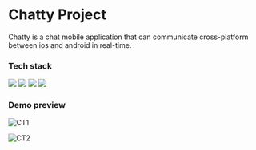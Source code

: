 # Chatty Project

Chatty is a chat mobile application that can communicate cross-platform between ios and android in real-time.

### Tech stack
<a href="https://www.figma.com"><img src="https://img.shields.io/badge/Figma-F24E1E?style=for-the-badge&logo=figma&logoColor=white" /></a>
<a href="https://flutter.dev/"><img src="https://img.shields.io/badge/Flutter-02569B?style=for-the-badge&logo=flutter&logoColor=white" /></a>
<a href="https://dart.dev"><img src="https://img.shields.io/badge/Dart-0175C2?style=for-the-badge&logo=dart&logoColor=white" /></a>
<a href="https://firebase.google.com/"><img src="https://img.shields.io/badge/Google_Cloud-4285F4?style=for-the-badge&logo=google-cloud&logoColor=white" /></a>

### Demo preview

![CT1](https://user-images.githubusercontent.com/78303835/209335934-d2197d36-5e3f-4a65-984c-559248f33176.png)

![CT2](https://user-images.githubusercontent.com/78303835/209335944-67fa87fe-e7fa-42e2-8775-81573e3080bd.png)

<!--

@ about global method or function blah blah blah

using color
- use in "constants.dart" file
- - kPrimaryColor is main our color
- - example to use
- - - color: kPrimaryColor,

using theme
- use in "theme.dart" file
- compose of
- - general theme of app
- - inputDecorationTheme -- is theme for filling on signIn_screen.dart and signOut_screen.dart

-------------------------------------------------------------

CURRENT ORDER OF SCREENS

WelcomeScreen -> SigninScreen [sign in btn] -> ProfileScreen,

SigninScreen [create new account btn] -> SignupScreen,

SignupScreen [sign up btn] -> SigninScreen,

SignupScreen [sign in btn] -> SigninScreen.

-------------------------------------------------------------

CURRENT WORK BOARD

////// Update: 19 Mar

NONG Finished
- UI SignUp / In

////// Update: 25 Mar

FIGHT doing...
- Firebase in SignUp / In

NHONG update...
- UI SignUp / In

NHONG doing...
- Profile screen

////// Update: 26 Mar

NONG update...
- add assets/images/hamMenu.png , send_rocket.png ,\ assets/logo_chatty.png
- pubspec.yaml
- add android folder
- profile_screens.dart
- messege_screen.dart
- signUp_screen.dart
- add modal/appUse.dart
- add sevices/auth.dart , database.dart
- main.dart

FIGHT update...
- Firebase search bar in profile_screen.dart
- Firebase signUp_screen.dart

FIGHT doing...
- Firebase message_screen.dart
- Firebase signIn_screen.dart

//////

Update: 28 Mar

FIGHT x NONG

FINISHESDDDDDDDD~~
https://drive.google.com/file/d/1FXCpbB_AxpV4s8BuGMV4JTCMOhvaw3Qa/view?usp=sharing

YAYYYAYAYYAYAYYAYYYYYY

-->
